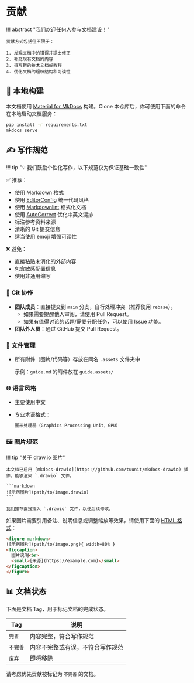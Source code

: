 # 贡献

<style>
h1:before {content: unset;}
h2:before {content: unset;}
h3:before {content: unset;}
h4:before {content: unset;}
h5:before {content: unset;}
</style>

!!! abstract "我们欢迎任何人参与文档建设！"

    贡献方式包括但不限于：

    1. 发现文档中的错误并提出修正
    2. 补充现有文档的内容
    3. 撰写新的技术文档或教程
    4. 优化文档的组织结构和可读性

## 🚀 本地构建

本文档使用 [Material for MkDocs](https://squidfunk.github.io/mkdocs-material/) 构建。Clone 本仓库后，你可使用下面的命令在本地启动文档服务：

```bash
pip install -r requirements.txt
mkdocs serve
```

## ✍️ 写作规范

!!! tip "💡 我们鼓励个性化写作，以下规范仅为保证基础一致性"

✅ 推荐：

- 使用 Markdown 格式
- 使用 [EditorConfig](https://editorconfig.org/) 统一代码风格
- 使用 [Markdownlint](https://github.com/DavidAnson/markdownlint) 格式化文档
- 使用 [AutoCorrect](https://huacnlee.github.io/autocorrect/) 优化中英文混排
- 标注参考资料来源
- 清晰的 Git 提交信息
- 适当使用 emoji 增强可读性

❌ 避免：

- 直接粘贴未消化的外部内容
- 包含敏感配置信息
- 使用非通用缩写

### 🔧 Git 协作

- **团队成员**：直接提交到 `main` 分支，自行处理冲突（推荐使用 `rebase`）。
    - 如果需要提醒他人审阅，请使用 Pull Request。
    - 如果有值得讨论的话题/需要分配任务，可以使用 Issue 功能。
- **团队外人员**：通过 GitHub 提交 Pull Request。

### 📁 文件管理

- 所有附件（图片/代码等）存放在同名 `.assets` 文件夹中

    示例：`guide.md` 的附件放在 `guide.assets/`

### 🌐 语言风格

- 主要使用中文
- 专业术语格式：

    ```markdown
    图形处理器（Graphics Processing Unit，GPU）
    ```

### 🖼️ 图片规范

!!! tip "关于 draw.io 图片"

    本文档已启用 [mkdocs-drawio](https://github.com/tuunit/mkdocs-drawio) 插件，能够渲染 `.drawio` 文件。

    ```markdown
    ![示例图片](path/to/image.drawio)
    ```

    我们推荐直接插入 `.drawio` 文件，以便后续修改。

如果图片需要引用备注、说明信息或调整缩放等效果，请使用下面的 [HTML 格式](https://squidfunk.github.io/mkdocs-material/reference/images/#image-captions)：

```html
<figure markdown>
![示例图片](path/to/image.png){ width=80% }
<figcaption>
  图片说明<br>
  <small>[来源](https://example.com)</small>
</figcaption>
</figure>
```

## 📊 文档状态

下面是文档 Tag，用于标记文档的完成状态。

| Tag | 说明 |
| --- | --- |
| `完善` | 内容完整，符合写作规范 |
| `不完善` | 内容不完整或有误，不符合写作规范 |
| `废弃` | 即将移除 |

请考虑优先贡献被标记为 `不完善` 的文档。

<!-- material/tags -->
